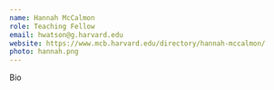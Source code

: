 ```yaml
---
name: Hannah McCalmon
role: Teaching Fellow
email: hwatson@g.harvard.edu
website: https://www.mcb.harvard.edu/directory/hannah-mccalmon/
photo: hannah.png
---
```


Bio
